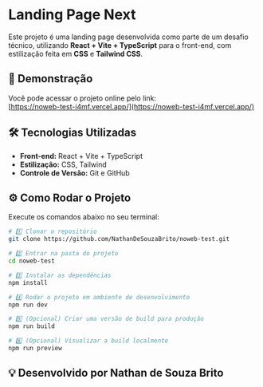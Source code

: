 # Landing Page Next

Este projeto é uma landing page desenvolvida como parte de um desafio técnico, utilizando **React + Vite + TypeScript** para o front-end, com estilização feita em **CSS** e **Tailwind CSS**.

## 🚀 Demonstração

Você pode acessar o projeto online pelo link:  
[https://noweb-test-i4mf.vercel.app/](https://noweb-test-i4mf.vercel.app/)

## 🛠 Tecnologias Utilizadas

- **Front-end:** React + Vite + TypeScript  
- **Estilização:** CSS, Tailwind  
- **Controle de Versão:** Git e GitHub  

## ⚙️ Como Rodar o Projeto

Execute os comandos abaixo no seu terminal:

```bash
# 1️⃣ Clonar o repositório
git clone https://github.com/NathanDeSouzaBrito/noweb-test.git

# 2️⃣ Entrar na pasta do projeto
cd noweb-test

# 3️⃣ Instalar as dependências
npm install

# 4️⃣ Rodar o projeto em ambiente de desenvolvimento
npm run dev

# 5️⃣ (Opcional) Criar uma versão de build para produção
npm run build

# 6️⃣ (Opcional) Visualizar a build localmente
npm run preview
```

## 💡 Desenvolvido por Nathan de Souza Brito
